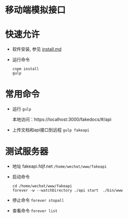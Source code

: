 移动端模拟接口
===============

# 快速允许

+ 软件安装, 参见 [install.md](install.md)

+ 运行命令
    
    ```
    cnpm install
    gulp
    ```
    
# 常用命令
+ 运行 `gulp`

  本地访问：https://localhost:3000/fakedocs/#/api
  
+ 上传文档和api接口到远程 `gulp fakeapi`

# 测试服务器

+ 地址 fakeapi.fdjf.net `/home/wechat/www/fakeapi`
+ 启动命令

    ```
    cd /home/wechat/www/fakeapi
    forever -w --watchDirectory ./api start  ./bin/www
    ```
    
+ 停止命令 `forever stopall`
+ 查看命令 `forever list`


    
    